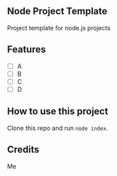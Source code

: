 Node Project Template
---------------------

Project template for node.js projects

Features
--------

- [ ] A
- [ ] B
- [ ] C
- [ ] D

How to use this project
-----------------------

Clone this repo and run `node index`.

Credits
-------

Me
